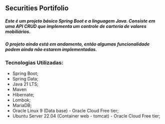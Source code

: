 ## Securities Portifolio
##### Este é um projeto básico Spring Boot e a linguagem Java. Consiste em uma API CRUD que implementa um controle de carteria de valores mobiliários.

##### O projeto ainda está em andamento, então algumas funcionalidade podem ainda não estarem implementadas.

### Tecnologias Utilizadas:
 -  Spring Boot;
 -  Spring Data;
 -  Java 21 LTS;
 -  Maven
 -  Hibernate;
 -  Lombok;
 -  MariaDB;
 -  Oracle Linux 9 (Data base) - Oracle Cloud Free tier;
 -  Ubuntu Server 22.04 (Container web - tomcat) - Oracle Cloud Free tier;
